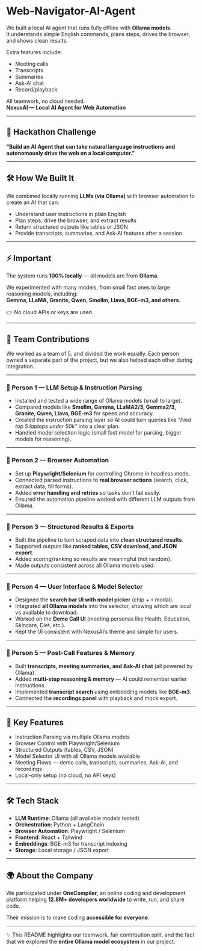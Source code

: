 # Web-Navigator-AI-Agent

We built a local AI agent that runs fully offline with **Ollama models**.  
It understands simple English commands, plans steps, drives the browser, and shows clean results.  

Extra features include:  
- Meeting calls  
- Transcripts  
- Summaries  
- Ask-AI chat  
- Record/playback  

All teamwork, no cloud needed.  
**NexusAI — Local AI Agent for Web Automation**

---

## 🎯 Hackathon Challenge
**“Build an AI Agent that can take natural language instructions and autonomously drive the web on a local computer.”**

---

## 🛠 How We Built It
We combined locally running **LLMs (via Ollama)** with browser automation to create an AI that can:  

- Understand user instructions in plain English  
- Plan steps, drive the browser, and extract results  
- Return structured outputs like tables or JSON  
- Provide transcripts, summaries, and Ask-AI features after a session  

---

## ⚡ Important
The system runs **100% locally** — all models are from **Ollama**.  

We experimented with many models, from small fast ones to large reasoning models, including:  
**Gemma, LLaMA, Granite, Qwen, Smollm, Llava, BGE-m3, and others.**  

👉 No cloud APIs or keys are used.  

---

## 👥 Team Contributions
We worked as a team of 5, and divided the work equally. Each person owned a separate part of the project, but we also helped each other during integration.  

---

### 👤 Person 1 — LLM Setup & Instruction Parsing
- Installed and tested a wide range of Ollama models (small to large).  
- Compared models like **Smollm, Gamma, LLaMA2/3, Gemma2/3, Granite, Qwen, Llava, BGE-m3** for speed and accuracy.  
- Created the instruction parsing layer so AI could turn queries like *“Find top 5 laptops under 50k”* into a clear plan.  
- Handled model selection logic (small fast model for parsing, bigger models for reasoning).  

---

### 👤 Person 2 — Browser Automation
- Set up **Playwright/Selenium** for controlling Chrome in headless mode.  
- Connected parsed instructions to **real browser actions** (search, click, extract data, fill forms).  
- Added **error handling and retries** so tasks don’t fail easily.  
- Ensured the automation pipeline worked with different LLM outputs from Ollama.  

---

### 👤 Person 3 — Structured Results & Exports
- Built the pipeline to turn scraped data into **clean structured results**.  
- Supported outputs like **ranked tables, CSV download, and JSON export**.  
- Added scoring/ranking so results are meaningful (not random).  
- Made outputs consistent across all Ollama models used.  

---

### 👤 Person 4 — User Interface & Model Selector
- Designed the **search bar UI with model picker** (chip + `+` modal).  
- Integrated **all Ollama models** into the selector, showing which are local vs available to download.  
- Worked on the **Demo Call UI** (meeting personas like Health, Education, Skincare, Diet, etc.).  
- Kept the UI consistent with NexusAI’s theme and simple for users.  

---

### 👤 Person 5 — Post-Call Features & Memory
- Built **transcripts, meeting summaries, and Ask-AI chat** (all powered by Ollama).  
- Added **multi-step reasoning & memory** — AI could remember earlier instructions.  
- Implemented **transcript search** using embedding models like **BGE-m3**.  
- Connected the **recordings panel** with playback and mock export.  

---

## 🔑 Key Features
- Instruction Parsing via multiple Ollama models  
- Browser Control with Playwright/Selenium  
- Structured Outputs (tables, CSV, JSON)  
- Model Selector UI with all Ollama models available  
- Meeting Flows — demo calls, transcripts, summaries, Ask-AI, and recordings  
- Local-only setup (no cloud, no API keys)  

---

## 🛠 Tech Stack
- **LLM Runtime**: Ollama (all available models tested)  
- **Orchestration**: Python + LangChain  
- **Browser Automation**: Playwright / Selenium  
- **Frontend**: React + Tailwind  
- **Embeddings**: BGE-m3 for transcript indexing  
- **Storage**: Local storage / JSON export  

---

## 🌍 About the Company
We participated under **OneCompiler**, an online coding and development platform helping **12.8M+ developers worldwide** to write, run, and share code.  

Their mission is to make coding **accessible for everyone**.  

---

✨ This README highlights our teamwork, fair contribution split, and the fact that we explored the **entire Ollama model ecosystem** in our project.
